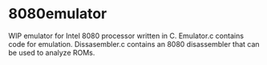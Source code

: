# 8080emulator
WIP emulator for Intel 8080 processor written in C.
Emulator.c contains code for emulation.
Dissasembler.c contains an 8080 disassembler that can be used to analyze ROMs. 
